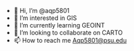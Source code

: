 - 👋 Hi, I’m @aqp5801
- 👀 I’m interested in GIS
- 🌱 I’m currently learning GEOINT
- 💞️ I’m looking to collaborate on CARTO
- 📫 How to reach me Aqp5801@psu.edu

<!---
aqp5801/aqp5801 is a ✨ special ✨ repository because its `README.md` (this file) appears on your GitHub profile.
You can click the Preview link to take a look at your changes.
--->
